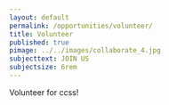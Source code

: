 ```yaml
---
layout: default
permalink: /opportunities/volunteer/
title: Volunteer
published: true
pimage: ../../images/collaborate_4.jpg
subjecttext: JOIN US
subjectsize: 6rem
---
```

Volunteer for ccss!
